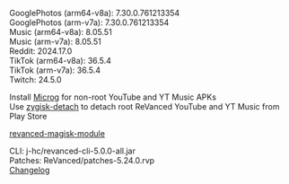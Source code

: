 GooglePhotos (arm64-v8a): 7.30.0.761213354  
GooglePhotos (arm-v7a): 7.30.0.761213354  
Music (arm64-v8a): 8.05.51  
Music (arm-v7a): 8.05.51  
Reddit: 2024.17.0  
TikTok (arm64-v8a): 36.5.4  
TikTok (arm-v7a): 36.5.4  
Twitch: 24.5.0  

Install [Microg](https://github.com/ReVanced/GmsCore/releases) for non-root YouTube and YT Music APKs  
Use [zygisk-detach](https://github.com/j-hc/zygisk-detach) to detach root ReVanced YouTube and YT Music from Play Store  

[revanced-magisk-module](https://github.com/j-hc/revanced-magisk-module)
  
CLI: j-hc/revanced-cli-5.0.0-all.jar  
Patches: ReVanced/patches-5.24.0.rvp  
[Changelog](https://github.com/ReVanced/revanced-patches/releases/tag/v5.24.0)  
